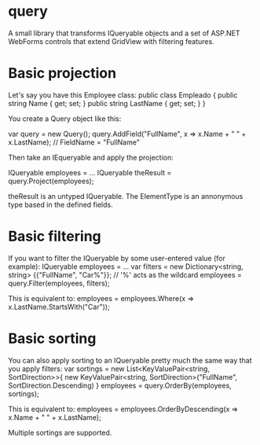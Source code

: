 query
=====

A small library that transforms IQueryable objects and a set of ASP.NET WebForms controls that extend GridView with filtering features.


Basic projection
================
Let's say you have this Employee class:
public class Empleado
{
  public string Name { get; set; }
  public string LastName { get; set; }
}

You create a Query object like this:

var query = new Query<Employee>();
query.AddField("FullName", x => x.Name + " " + x.LastName); // FieldName = "FullName"

Then take an IEqueryable<Employee> and apply the projection:

IQueryable<Employee> employees = ...
IQueryable theResult = query.Project(employees);

theResult is an untyped IQueryable. The ElementType is an annonymous type based in the defined fields.

Basic filtering
===============
If you want to filter the IQueryable<Employee> by some user-entered value (for example):
IQueryable<Employee> employees = ...
var filters = new Dictionary<string, string> {{"FullName", "Car%"}};   // '%' acts as the wildcard
employees = query.Filter(employees, filters);

This is equivalent to:
employees = employees.Where(x => x.LastName.StartsWith("Car"));

Basic sorting
=============
You can also apply sorting to an IQueryable pretty much the same way that you apply filters:
var sortings = new List<KeyValuePair<string, SortDirection>>{
  new KeyValuePair<string, SortDirection>("FullName", SortDirection.Descending)
}
employees = query.OrderBy(employees, sortings);

This is equivalent to:
employees = employees.OrderByDescending(x => x.Name + " " + x.LastName);

Multiple sortings are supported.
